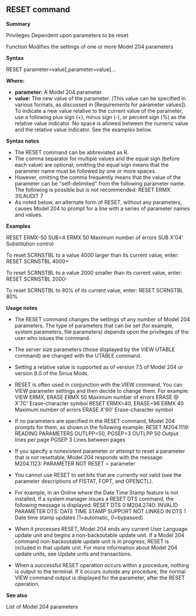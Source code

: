 ## RESET command

**Summary**

Privileges
Dependent upon parameters to be reset

Function
Modifies the settings of one or more Model 204 parameters

**Syntax**

RESET parameter=value[,parameter=value]...

**Where:**

* **parameter:** A Model 204 parameter.
* **value:** The new value of the parameter. (This value can be specified in various formats, as discussed in [Requirements for parameter values]). To indicate a new value relative to the current value of the parameter, use a following plus sign (+), minus sign (-), or percent sign (%) as the relative value indicator. No space is allowed between the numeric value and the relative value indicator. See the examples below.

**Syntax notes**

* The RESET command can be abbreviated as R.
* The comma separator for multiple values and the equal sign (before each value) are optional; omitting the equal sign means that the parameter name must be followed by one or more spaces.
* However, omitting the comma frequently means that the value of the parameter can be "self-delimited" from the following parameter name. The following is possible but is not recommended: RESET ERMX 31LAUDIT 7
* As noted below, an alternate form of RESET, without any parameters, causes Model 204 to prompt for a line with a series of parameter names and values.

**Examples**

RESET ERMX-50 SUB=4
ERMX 50  Maximum number of errors
SUB  X'04' Substitution control

To reset SCRNSTBL to a value 4000 larger than its current value, enter:
RESET SCRNSTBL 4000+

To reset SCRNSTBL to a value 2000 smaller than its current value, enter:
RESET SCRNSTBL 2000-

To reset SCRNSTBL to 80% of its current value, enter:
RESET SCRNSTBL 80%

**Usage notes**

* The RESET command changes the settings of any number of Model 204 parameters. The type of parameters that can be set (for example, system parameters, file parameters) depends upon the privileges of the user who issues the command.
* The server size parameters (those displayed by the VIEW UTABLE command) are changed with the UTABLE command.
* Setting a relative value is supported as of version 7.5 of Model 204 or version 8.0 of the Sirius Mods.
* RESET is often used in conjunction with the VIEW command. You can VIEW parameter settings and then decide to change them. For example:
    VIEW ERMX, ERASE
    ERMX 50 Maximum number of errors
    ERASE @ X'7C' Erase-character symbol
    RESET ERMX=40, ERASE=96
    ERMX 40 Maximum number of errors
    ERASE X'60' Erase-character symbol
* If no parameters are specified in the RESET command, Model 204 prompts for them, as shown in the following example:
    RESET
    M204.1119: READING PARAMETERS
    OUTLPP=50, PGSEP=3
    OUTLPP 50 Output lines per page
    PGSEP 3 Lines between pages

* If you specify a nonexistent parameter or attempt to reset a parameter that is not resettable, Model 204 responds with the message:
    M204.1123: PARAMETER NOT RESET = parameter
* You cannot use RESET to set bits that are currently not valid (see the parameter descriptions of FISTAT, FOPT, and OPENCTL).
* For example, in an Online where the Date Time Stamp feature is not installed, if a system manager issues a RESET DTS command, the following message is displayed:
    RESET DTS 0
    M204.2740: INVALID PARAMETER DTS: DATE TIME STAMP SUPPORT NOT LINKED IN
    DTS 1 Date time stamp updates (1=automatic, 0=bypassed)

* When it processes RESET, Model 204 ends any current User Language update unit and begins a non-backoutable update unit. If a Model 204 command non-backoutable update unit is in progress, RESET is included in that update unit. For more information about Model 204 update units, see Update units and transactions.
* When a successful RESET operation occurs within a procedure, nothing is output to the terminal. If it occurs outside any procedure, the normal VIEW command output is displayed for the parameter, after the RESET operation.

**See also**

List of Model 204 parameters
